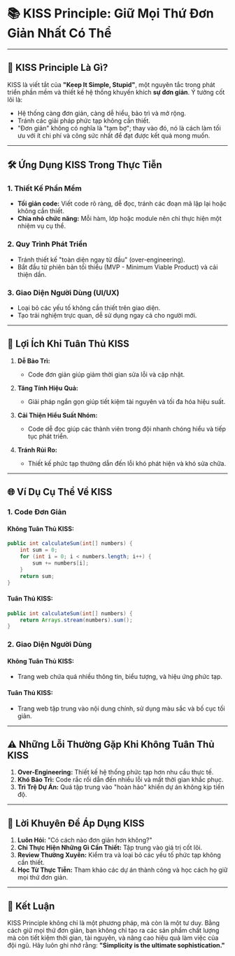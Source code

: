 # 📚 **KISS Principle: Giữ Mọi Thứ Đơn Giản Nhất Có Thể**  

---

## 🌟 **KISS Principle Là Gì?**  
KISS là viết tắt của **"Keep It Simple, Stupid"**, một nguyên tắc trong phát triển phần mềm và thiết kế hệ thống khuyến khích **sự đơn giản**. Ý tưởng cốt lõi là:
- Hệ thống càng đơn giản, càng dễ hiểu, bảo trì và mở rộng.
- Tránh các giải pháp phức tạp không cần thiết.
- "Đơn giản" không có nghĩa là "tạm bợ"; thay vào đó, nó là cách làm tối ưu với ít chi phí và công sức nhất để đạt được kết quả mong muốn.

---

## 🛠️ **Ứng Dụng KISS Trong Thực Tiễn**

### **1. Thiết Kế Phần Mềm**
- **Tối giản code:** Viết code rõ ràng, dễ đọc, tránh các đoạn mã lặp lại hoặc không cần thiết.
- **Chia nhỏ chức năng:** Mỗi hàm, lớp hoặc module nên chỉ thực hiện một nhiệm vụ cụ thể.

### **2. Quy Trình Phát Triển**
- Tránh thiết kế "toàn diện ngay từ đầu" (over-engineering).
- Bắt đầu từ phiên bản tối thiểu (MVP - Minimum Viable Product) và cải thiện dần.

### **3. Giao Diện Người Dùng (UI/UX)**
- Loại bỏ các yếu tố không cần thiết trên giao diện.
- Tạo trải nghiệm trực quan, dễ sử dụng ngay cả cho người mới.

---

## 🚀 **Lợi Ích Khi Tuân Thủ KISS**

1. **Dễ Bảo Trì:**
   - Code đơn giản giúp giảm thời gian sửa lỗi và cập nhật.

2. **Tăng Tính Hiệu Quả:**
   - Giải pháp ngắn gọn giúp tiết kiệm tài nguyên và tối đa hóa hiệu suất.

3. **Cải Thiện Hiểu Suất Nhóm:**
   - Code dễ đọc giúp các thành viên trong đội nhanh chóng hiểu và tiếp tục phát triển.

4. **Tránh Rủi Ro:**
   - Thiết kế phức tạp thường dẫn đến lỗi khó phát hiện và khó sửa chữa.

---

## 🌐 **Ví Dụ Cụ Thể Về KISS**

### **1. Code Đơn Giản**
#### Không Tuân Thủ KISS:
```java
public int calculateSum(int[] numbers) {
    int sum = 0;
    for (int i = 0; i < numbers.length; i++) {
        sum += numbers[i];
    }
    return sum;
}
```
#### Tuân Thủ KISS:
```java
public int calculateSum(int[] numbers) {
    return Arrays.stream(numbers).sum();
}
```

### **2. Giao Diện Người Dùng**
#### Không Tuân Thủ KISS:
- Trang web chứa quá nhiều thông tin, biểu tượng, và hiệu ứng phức tạp.
#### Tuân Thủ KISS:
- Trang web tập trung vào nội dung chính, sử dụng màu sắc và bố cục tối giản.

---

## ⚠️ **Những Lỗi Thường Gặp Khi Không Tuân Thủ KISS**
1. **Over-Engineering:** Thiết kế hệ thống phức tạp hơn nhu cầu thực tế.
2. **Khó Bảo Trì:** Code rắc rối dẫn đến nhiều lỗi và mất thời gian khắc phục.
3. **Trì Trệ Dự Án:** Quá tập trung vào "hoàn hảo" khiến dự án không kịp tiến độ.

---

## 🌟 **Lời Khuyên Để Áp Dụng KISS**
1. **Luôn Hỏi:** "Có cách nào đơn giản hơn không?"
2. **Chỉ Thực Hiện Những Gì Cần Thiết:** Tập trung vào giá trị cốt lõi.
3. **Review Thường Xuyên:** Kiểm tra và loại bỏ các yếu tố phức tạp không cần thiết.
4. **Học Từ Thực Tiễn:** Tham khảo các dự án thành công và học cách họ giữ mọi thứ đơn giản.

---

## 🌟 **Kết Luận**
KISS Principle không chỉ là một phương pháp, mà còn là một tư duy. Bằng cách giữ mọi thứ đơn giản, bạn không chỉ tạo ra các sản phẩm chất lượng mà còn tiết kiệm thời gian, tài nguyên, và nâng cao hiệu quả làm việc của đội ngũ. Hãy luôn ghi nhớ rằng: **"Simplicity is the ultimate sophistication."**

